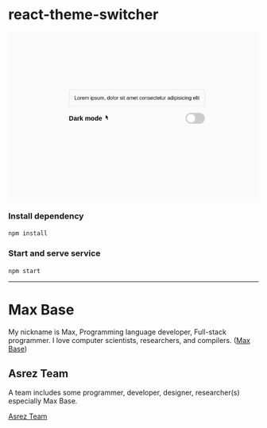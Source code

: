 # react-theme-switcher

![](theme-switcher.gif)

### Install dependency

```
npm install
```

### Start and serve service

```
npm start
```

---------

# Max Base

My nickname is Max, Programming language developer, Full-stack programmer. I love computer scientists, researchers, and compilers. ([Max Base](https://maxbase.org/))

## Asrez Team

A team includes some programmer, developer, designer, researcher(s) especially Max Base.

[Asrez Team](https://www.asrez.com/)
